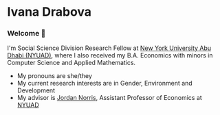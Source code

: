 # Ivana Drabova
### Welcome 👋
I'm Social Science Division Research Fellow at [New York University Abu Dhabi (NYUAD)](https://nyuad.nyu.edu/en/), where I also received my B.A. Economics with minors in Computer Science and Applied Mathematics. 

- My pronouns are she/they
- My current research interests are in Gender, Environment and Development
- My advisor is [Jordan Norris](https://www.jordanjnorris.com/), Assistant Professor of Economics at [NYUAD](https://nyuad.nyu.edu/en/)
